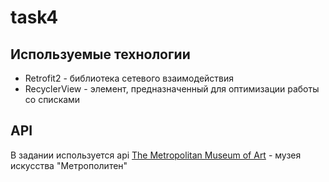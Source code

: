 <h1>task4</h1>
<h2>Используемые технологии</h2>
<ul>
  <li>Retrofit2 - библиотека сетевого взаимодействия</li>
  <li>RecyclerView - элемент, предназначенный для оптимизации работы со списками </li>
</ul>
<h2>API</h2>
<p>В задании используется api <a href='https://metmuseum.github.io/'>The Metropolitan Museum of Art</a> - музея искусства "Метрополитен"</p>

